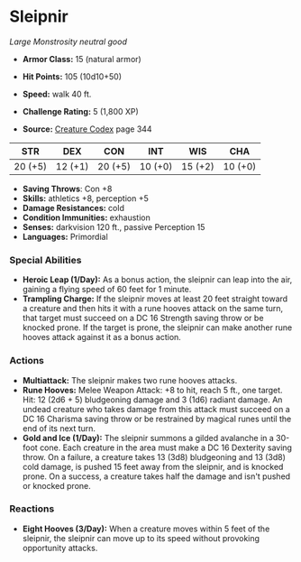# Sleipnir

*Large* *Monstrosity* *neutral good*

- **Armor Class:** 15 (natural armor)
- **Hit Points:** 105 (10d10+50)
- **Speed:** walk 40 ft.

- **Challenge Rating:** 5 (1,800 XP)
- **Source:** [Creature Codex](https://koboldpress.com/kpstore/product/creature-codex-for-5th-edition-dnd) page 344

| STR | DEX | CON | INT | WIS | CHA |
| --- | --- | --- | --- | --- | --- |
| 20 (+5) | 12 (+1) | 20 (+5) | 10 (+0) | 15 (+2) | 10 (+0) |

- **Saving Throws**: Con +8
- **Skills:** athletics +8, perception +5
- **Damage Resistances:** cold
- **Condition Immunities:** exhaustion
- **Senses:** darkvision 120 ft., passive Perception 15
- **Languages:** Primordial

### Special Abilities

- **Heroic Leap (1/Day):** As a bonus action, the sleipnir can leap into the air, gaining a flying speed of 60 feet for 1 minute.
- **Trampling Charge:** If the sleipnir moves at least 20 feet straight toward a creature and then hits it with a rune hooves attack on the same turn, that target must succeed on a DC 16 Strength saving throw or be knocked prone. If the target is prone, the sleipnir can make another rune hooves attack against it as a bonus action.

### Actions

- **Multiattack:** The sleipnir makes two rune hooves attacks.
- **Rune Hooves:** Melee Weapon Attack: +8 to hit, reach 5 ft., one target. Hit: 12 (2d6 + 5) bludgeoning damage and 3 (1d6) radiant damage. An undead creature who takes damage from this attack must succeed on a DC 16 Charisma saving throw or be restrained by magical runes until the end of its next turn.
- **Gold and Ice (1/Day):** The sleipnir summons a gilded avalanche in a 30-foot cone. Each creature in the area must make a DC 16 Dexterity saving throw. On a failure, a creature takes 13 (3d8) bludgeoning and 13 (3d8) cold damage, is pushed 15 feet away from the sleipnir, and is knocked prone. On a success, a creature takes half the damage and isn't pushed or knocked prone.

### Reactions

- **Eight Hooves (3/Day):** When a creature moves within 5 feet of the sleipnir, the sleipnir can move up to its speed without provoking opportunity attacks.


